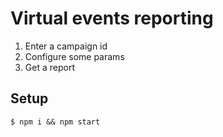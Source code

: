 # Virtual events reporting

1. Enter a campaign id
2. Configure some params
3. Get a report

## Setup

```
$ npm i && npm start
```
